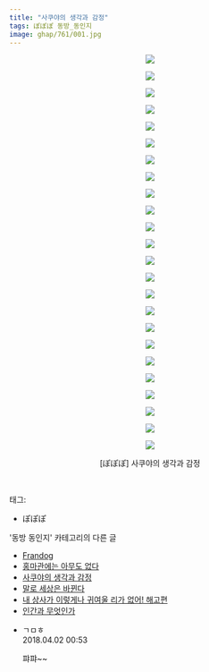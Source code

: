 ```yaml
---
title: "사쿠야의 생각과 감정"
tags: ぽぽぽ 동방_동인지
image: ghap/761/001.jpg
---
```

<div class="article">
<p style="text-align: center; clear: none; float: none;"><img src="{{ site.nasurl }}/ghap/761/001.jpg"/></p>
<p style="text-align: center; clear: none; float: none;"><img src="{{ site.nasurl }}/ghap/761/002.jpg"/></p>
<p style="text-align: center; clear: none; float: none;"><img src="{{ site.nasurl }}/ghap/761/003.jpg"/></p>
<p style="text-align: center; clear: none; float: none;"><img src="{{ site.nasurl }}/ghap/761/004.jpg"/></p>
<p style="text-align: center; clear: none; float: none;"><img src="{{ site.nasurl }}/ghap/761/005.jpg"/></p>
<p style="text-align: center; clear: none; float: none;"><img src="{{ site.nasurl }}/ghap/761/006.jpg"/></p>
<p style="text-align: center; clear: none; float: none;"><img src="{{ site.nasurl }}/ghap/761/007.jpg"/></p>
<p style="text-align: center; clear: none; float: none;"><img src="{{ site.nasurl }}/ghap/761/008.jpg"/></p>
<p style="text-align: center; clear: none; float: none;"><img src="{{ site.nasurl }}/ghap/761/009.jpg"/></p>
<p style="text-align: center; clear: none; float: none;"><img src="{{ site.nasurl }}/ghap/761/010.jpg"/></p>
<p style="text-align: center; clear: none; float: none;"><img src="{{ site.nasurl }}/ghap/761/011.jpg"/></p>
<p style="text-align: center; clear: none; float: none;"><img src="{{ site.nasurl }}/ghap/761/012.jpg"/></p>
<p style="text-align: center; clear: none; float: none;"><img src="{{ site.nasurl }}/ghap/761/013.jpg"/></p>
<p style="text-align: center; clear: none; float: none;"><img src="{{ site.nasurl }}/ghap/761/014.jpg"/></p>
<p style="text-align: center; clear: none; float: none;"><img src="{{ site.nasurl }}/ghap/761/015.jpg"/></p>
<p style="text-align: center; clear: none; float: none;"><img src="{{ site.nasurl }}/ghap/761/016.jpg"/></p>
<p style="text-align: center; clear: none; float: none;"><img src="{{ site.nasurl }}/ghap/761/017.jpg"/></p>
<p style="text-align: center; clear: none; float: none;"><img src="{{ site.nasurl }}/ghap/761/018.jpg"/></p>
<p style="text-align: center; clear: none; float: none;"><img src="{{ site.nasurl }}/ghap/761/019.jpg"/></p>
<p style="text-align: center; clear: none; float: none;"><img src="{{ site.nasurl }}/ghap/761/020.jpg"/></p>
<p style="text-align: center; clear: none; float: none;"><img src="{{ site.nasurl }}/ghap/761/021.jpg"/></p>
<p style="text-align: center; clear: none; float: none;"><img src="{{ site.nasurl }}/ghap/761/022.jpg"/></p>
<p style="text-align: center; clear: none; float: none;"><img src="{{ site.nasurl }}/ghap/761/023.jpg"/></p>
<p style="text-align: center; clear: none; float: none;"><img src="{{ site.nasurl }}/ghap/761/024.jpg"/></p>
<p style="text-align: center; clear: none; float: none;">[ぽぽぽ] 사쿠야의 생각과 감정</p>
<p><br/></p>
</div><div class="tagTrail">
<p>태그: </p>
<ul>
<li>ぽぽぽ</li>
</ul>
</div><div class="another">
<p>'동방 동인지' 카테고리의 다른 글</p>
<ul>
<li><a href="/2016-07-09-ghap_763">Frandog</a></li>
<li><a href="/2016-07-09-ghap_762">홍마관에는 아무도 없다</a></li>
<li><a href="/2016-07-08-ghap_761">사쿠야의 생각과 감정</a></li>
<li><a href="/2016-07-08-ghap_760">말로 세상은 바뀐다</a></li>
<li><a href="/2016-07-08-ghap_759">내 상사가 이렇게나 귀여울 리가 없어! 해고편</a></li>
<li><a href="/2016-07-08-ghap_758">인간과 무엇인가</a></li>
</ul>
</div><div class="cb_module cb_fluid">
<div class="cb_wrt cb_profile">
<div class="comment">
<ul>
<li class="cb_thumb_off" id="comment15231541">
<div class="cb_comment_area">
<div class="cb_info_area">
<div class="cb_section">
<span class="cb_nick_name">ㄱㅁㅎ</span>
</div>
<div class="cb_section">
<span class="cb_date">2018.04.02 00:53 </span>
</div>
</div>
<div class="cb_dsc_comment">
<p class="cb_dsc">
											퍄퍄~~
										</p>
</div>
</div></li>
</ul>
</div>
</div><!-- commentList close -->
</div>